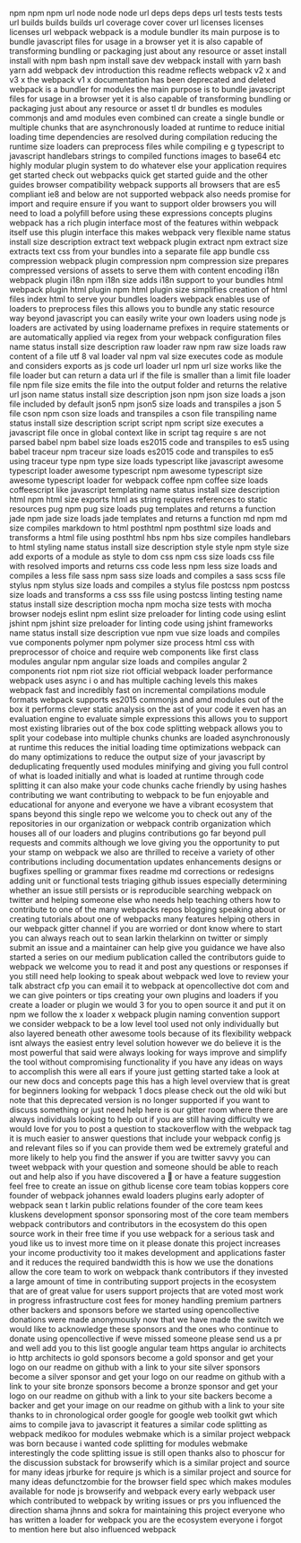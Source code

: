 npm npm npm url node node node url deps deps deps url tests tests tests url builds builds builds url coverage cover cover url licenses licenses licenses url webpack webpack is a module bundler its main purpose is to bundle javascript files for usage in a browser yet it is also capable of transforming bundling or packaging just about any resource or asset install install with npm bash npm install save dev webpack install with yarn bash yarn add webpack dev introduction this readme reflects webpack v2 x and v3 x the webpack v1 x documentation has been deprecated and deleted webpack is a bundler for modules the main purpose is to bundle javascript files for usage in a browser yet it is also capable of transforming bundling or packaging just about any resource or asset tl dr bundles es modules commonjs and amd modules even combined can create a single bundle or multiple chunks that are asynchronously loaded at runtime to reduce initial loading time dependencies are resolved during compilation reducing the runtime size loaders can preprocess files while compiling e g typescript to javascript handlebars strings to compiled functions images to base64 etc highly modular plugin system to do whatever else your application requires get started check out webpacks quick get started guide and the other guides browser compatibility webpack supports all browsers that are es5 compliant ie8 and below are not supported webpack also needs promise for import and require ensure if you want to support older browsers you will need to load a polyfill before using these expressions concepts plugins webpack has a rich plugin interface most of the features within webpack itself use this plugin interface this makes webpack very flexible name status install size description extract text webpack plugin extract npm extract size extracts text css from your bundles into a separate file app bundle css compression webpack plugin compression npm compression size prepares compressed versions of assets to serve them with content encoding i18n webpack plugin i18n npm i18n size adds i18n support to your bundles html webpack plugin html plugin npm html plugin size simplifies creation of html files index html to serve your bundles loaders webpack enables use of loaders to preprocess files this allows you to bundle any static resource way beyond javascript you can easily write your own loaders using node js loaders are activated by using loadername prefixes in require statements or are automatically applied via regex from your webpack configuration files name status install size description raw loader raw npm raw size loads raw content of a file utf 8 val loader val npm val size executes code as module and considers exports as js code url loader url npm url size works like the file loader but can return a data url if the file is smaller than a limit file loader file npm file size emits the file into the output folder and returns the relative url json name status install size description json npm json size loads a json file included by default json5 npm json5 size loads and transpiles a json 5 file cson npm cson size loads and transpiles a cson file transpiling name status install size description script script npm script size executes a javascript file once in global context like in script tag require s are not parsed babel npm babel size loads es2015 code and transpiles to es5 using babel traceur npm traceur size loads es2015 code and transpiles to es5 using traceur type npm type size loads typescript like javascript awesome typescript loader awesome typescript npm awesome typescript size awesome typescript loader for webpack coffee npm coffee size loads coffeescript like javascript templating name status install size description html npm html size exports html as string requires references to static resources pug npm pug size loads pug templates and returns a function jade npm jade size loads jade templates and returns a function md npm md size compiles markdown to html posthtml npm posthtml size loads and transforms a html file using posthtml hbs npm hbs size compiles handlebars to html styling name status install size description style style npm style size add exports of a module as style to dom css npm css size loads css file with resolved imports and returns css code less npm less size loads and compiles a less file sass npm sass size loads and compiles a sass scss file stylus npm stylus size loads and compiles a stylus file postcss npm postcss size loads and transforms a css sss file using postcss linting testing name status install size description mocha npm mocha size tests with mocha browser nodejs eslint npm eslint size preloader for linting code using eslint jshint npm jshint size preloader for linting code using jshint frameworks name status install size description vue npm vue size loads and compiles vue components polymer npm polymer size process html css with preprocessor of choice and require web components like first class modules angular npm angular size loads and compiles angular 2 components riot npm riot size riot official webpack loader performance webpack uses async i o and has multiple caching levels this makes webpack fast and incredibly fast on incremental compilations module formats webpack supports es2015 commonjs and amd modules out of the box it performs clever static analysis on the ast of your code it even has an evaluation engine to evaluate simple expressions this allows you to support most existing libraries out of the box code splitting webpack allows you to split your codebase into multiple chunks chunks are loaded asynchronously at runtime this reduces the initial loading time optimizations webpack can do many optimizations to reduce the output size of your javascript by deduplicating frequently used modules minifying and giving you full control of what is loaded initially and what is loaded at runtime through code splitting it can also make your code chunks cache friendly by using hashes contributing we want contributing to webpack to be fun enjoyable and educational for anyone and everyone we have a vibrant ecosystem that spans beyond this single repo we welcome you to check out any of the repositories in our organization or webpack contrib organization which houses all of our loaders and plugins contributions go far beyond pull requests and commits although we love giving you the opportunity to put your stamp on webpack we also are thrilled to receive a variety of other contributions including documentation updates enhancements designs or bugfixes spelling or grammar fixes readme md corrections or redesigns adding unit or functional tests triaging github issues especially determining whether an issue still persists or is reproducible searching webpack on twitter and helping someone else who needs help teaching others how to contribute to one of the many webpacks repos blogging speaking about or creating tutorials about one of webpacks many features helping others in our webpack gitter channel if you are worried or dont know where to start you can always reach out to sean larkin thelarkinn on twitter or simply submit an issue and a maintainer can help give you guidance we have also started a series on our medium publication called the contributors guide to webpack we welcome you to read it and post any questions or responses if you still need help looking to speak about webpack wed love to review your talk abstract cfp you can email it to webpack at opencollective dot com and we can give pointers or tips creating your own plugins and loaders if you create a loader or plugin we would 3 for you to open source it and put it on npm we follow the x loader x webpack plugin naming convention support we consider webpack to be a low level tool used not only individually but also layered beneath other awesome tools because of its flexibility webpack isnt always the easiest entry level solution however we do believe it is the most powerful that said were always looking for ways improve and simplify the tool without compromising functionality if you have any ideas on ways to accomplish this were all ears if youre just getting started take a look at our new docs and concepts page this has a high level overview that is great for beginners looking for webpack 1 docs please check out the old wiki but note that this deprecated version is no longer supported if you want to discuss something or just need help here is our gitter room where there are always individuals looking to help out if you are still having difficulty we would love for you to post a question to stackoverflow with the webpack tag it is much easier to answer questions that include your webpack config js and relevant files so if you can provide them wed be extremely grateful and more likely to help you find the answer if you are twitter savvy you can tweet webpack with your question and someone should be able to reach out and help also if you have discovered a 🐜 or have a feature suggestion feel free to create an issue on github license core team tobias koppers core founder of webpack johannes ewald loaders plugins early adopter of webpack sean t larkin public relations founder of the core team kees kluskens development sponsor sponsoring most of the core team members webpack contributors and contributors in the ecosystem do this open source work in their free time if you use webpack for a serious task and youd like us to invest more time on it please donate this project increases your income productivity too it makes development and applications faster and it reduces the required bandwidth this is how we use the donations allow the core team to work on webpack thank contributors if they invested a large amount of time in contributing support projects in the ecosystem that are of great value for users support projects that are voted most work in progress infrastructure cost fees for money handling premium partners other backers and sponsors before we started using opencollective donations were made anonymously now that we have made the switch we would like to acknowledge these sponsors and the ones who continue to donate using opencollective if weve missed someone please send us a pr and well add you to this list google angular team https angular io architects io http architects io gold sponsors become a gold sponsor and get your logo on our readme on github with a link to your site silver sponsors become a silver sponsor and get your logo on our readme on github with a link to your site bronze sponsors become a bronze sponsor and get your logo on our readme on github with a link to your site backers become a backer and get your image on our readme on github with a link to your site thanks to in chronological order google for google web toolkit gwt which aims to compile java to javascript it features a similar code splitting as webpack medikoo for modules webmake which is a similar project webpack was born because i wanted code splitting for modules webmake interestingly the code splitting issue is still open thanks also to phoscur for the discussion substack for browserify which is a similar project and source for many ideas jrburke for require js which is a similar project and source for many ideas defunctzombie for the browser field spec which makes modules available for node js browserify and webpack every early webpack user which contributed to webpack by writing issues or prs you influenced the direction shama jhnns and sokra for maintaining this project everyone who has written a loader for webpack you are the ecosystem everyone i forgot to mention here but also influenced webpack